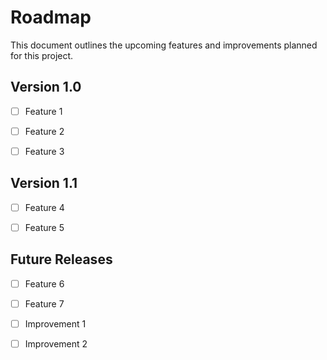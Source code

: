 # Roadmap

This document outlines the upcoming features and improvements planned for this project.

## Version 1.0

- [ ] Feature 1

- [ ] Feature 2

- [ ] Feature 3

## Version 1.1

- [ ] Feature 4

- [ ] Feature 5

## Future Releases

- [ ] Feature 6

- [ ] Feature 7

- [ ] Improvement 1

- [ ] Improvement 2









